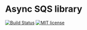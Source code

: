 Async SQS library
====
[![Build Status](https://travis-ci.org/fuchsnj/rust_pubsub.svg?branch=master)](https://travis-ci.org/fuchsnj/rust_pubsub)
[![MIT license](https://img.shields.io/crates/l/pubsub.svg)](./LICENSE)